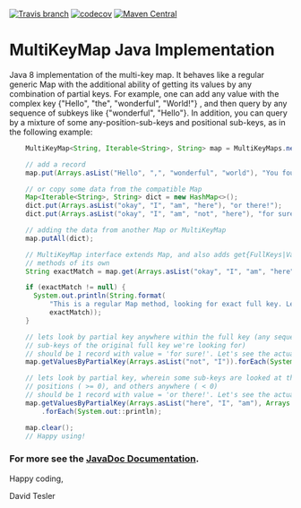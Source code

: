 [![Travis branch](https://img.shields.io/travis/protobufel/multikeymapjava/master.svg?style=plastic)](https://travis-ci.org/protobufel/multikeymapjava)
[![codecov](https://codecov.io/gh/protobufel/multikeymapjava/branch/master/graph/badge.svg)](https://codecov.io/gh/protobufel/multikeymapjava)
[![Maven Central](https://img.shields.io/maven-central/v/com.github.protobufel/multikeymapjava.svg?style=plastic)](https://search.maven.org/#search%7Cga%7C1%7Ca%3A%22multikeymapjava%22)

# MultiKeyMap Java Implementation #

Java 8 implementation of the multi-key map.  It behaves like a regular generic Map with the additional ability of getting its values 
by any combination of partial keys. For example, one can add any value with the complex key {"Hello", "the", "wonderful", "World!"} , 
and then query by any sequence of subkeys like {"wonderful", "Hello"}. In addition, you can query by a mixture of some 
any-position-sub-keys and positional sub-keys, as in the following example: 

```java
    MultiKeyMap<String, Iterable<String>, String> map = MultiKeyMaps.newMultiKeyMap();

    // add a record
    map.put(Arrays.asList("Hello", ",", "wonderful", "world"), "You found me!");

    // or copy some data from the compatible Map
    Map<Iterable<String>, String> dict = new HashMap<>();
    dict.put(Arrays.asList("okay", "I", "am", "here"), "or there!");
    dict.put(Arrays.asList("okay", "I", "am", "not", "here"), "for sure!");

    // adding the data from another Map or MultiKeyMap
    map.putAll(dict);

    // MultiKeyMap interface extends Map, and also adds get{FullKeys|Values|Entries}ByPartialKey
    // methods of its own
    String exactMatch = map.get(Arrays.asList("okay", "I", "am", "here"));

    if (exactMatch != null) {
      System.out.println(String.format(
          "This is a regular Map method, looking for exact full key. Let's see the actual value: %s",
          exactMatch));
    }

    // lets look by partial key anywhere within the full key (any sequence in any order of some
    // sub-keys of the original full key we're looking for)
    // should be 1 record with value = 'for sure!'. Let's see the actual one:
    map.getValuesByPartialKey(Arrays.asList("not", "I")).forEach(System.out::println);

    // lets look by partial key, wherein some sub-keys are looked at the particular 0-based
    // positions ( >= 0), and others anywhere ( < 0)
    // should be 1 record with value = 'or there!'. Let's see the actual one:
    map.getValuesByPartialKey(Arrays.asList("here", "I", "am"), Arrays.asList(3, -1, -1))
        .forEach(System.out::println);

    map.clear();
    // Happy using!

```

### For more see the [JavaDoc Documentation](https://protobufel.github.io/multikeymapjava/javadoc/ "JavaDoc and more").  

Happy coding,

David Tesler
